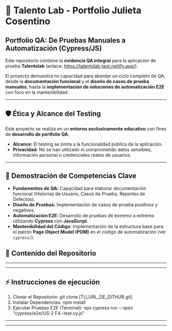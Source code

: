 # 🚀 Talento Lab - Portfolio Julieta Cosentino

## Portfolio QA: De Pruebas Manuales a Automatización (Cypress/JS)

Este repositorio contiene la **evidencia QA integral** para la aplicación de prueba **Talentolab** (enlace: https://talentolab-test.netlify.app/).

El proyecto demuestra mi capacidad para abordar un ciclo completo de QA, desde la **documentación funcional** y el **diseño de casos de prueba manuales**, hasta la **implementación de soluciones de automatización E2E** con foco en la mantenibilidad.

---

## 🛡️ Ética y Alcance del Testing

Este proyecto se realiza en un **entorno exclusivamente educativo** con fines de **desarrollo de portfolio QA**.

* **Alcance:** El testing se limita a la funcionalidad pública de la aplicación.
* **Privacidad:** No se han utilizado ni comprometido datos sensibles, información personal o credenciales reales de usuarios.

---

## 🎯 Demostración de Competencias Clave

* **Fundamentos de QA:** Capacidad para elaborar documentación funcional (Historias de Usuario, Casos de Prueba, Reportes de Defectos).
* **Diseño de Pruebas:** Implementación de casos de prueba positivos y negativos.
* **Automatización E2E:** Desarrollo de pruebas de extremo a extremo utilizando **Cypress** con **JavaScript**.
* **Mantenibilidad del Código:** Implementación de la estructura base para el patrón **Page Object Model (POM)** en el código de automatización (ver `cypress/`).
  
## 📂 Contenido del Repositorio

---



---
## ⚡ Instrucciones de ejecución



1. Clonar el Repositorio:
   git clone [TU_URL_DE_GITHUB.git]
3. Instalar Dependencias:
   npm install
5. Ejecutar Pruebas E2E (Terminal):
   npx cypress run --spec "cypress/e2e/US-2 F4.-test.cy.js"


---




---

